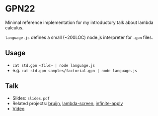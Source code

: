# GPN22

Minimal reference implementation for my introductory talk about lambda
calculus.

`language.js` defines a small (\~200LOC) node.js interpreter for `.gpn`
files.

## Usage

-   `cat std.gpn <file> | node language.js`
-   e.g. `cat std.gpn samples/factorial.gpn | node language.js`

## Talk

-   Slides: `slides.pdf`
-   Related projects: [bruijn](https://bruijn.marvinborner.de),
    [lambda-screen](https://lambda-screen.marvinborner.de),
    [infinite-apply](https://infinite-apply.marvinborner.de)
-   [Video](https://media.ccc.de/v/gpn22-262-programmieren-mit-dem-puren-lambda-kalkl#t=362)
